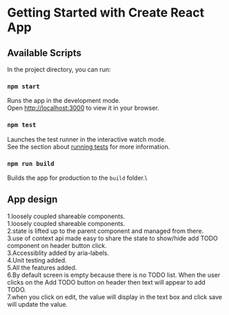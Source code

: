 # Getting Started with Create React App

## Available Scripts

In the project directory, you can run:

### `npm start`

Runs the app in the development mode.\
Open [http://localhost:3000](http://localhost:3000) to view it in your browser.

### `npm test`

Launches the test runner in the interactive watch mode.\
See the section about [running tests](https://facebook.github.io/create-react-app/docs/running-tests) for more information.

### `npm run build`

Builds the app for production to the `build` folder.\

## App design
1.loosely coupled shareable components.\
1.loosely coupled shareable components.\
2.state is lifted up to the parent component and managed from there.\
3.use of context api made easy to share the state to show/hide add TODO component on header button click.\
3.Accessiblity added by aria-labels.\
4.Unit testing added.\
5.All the features added.\
6.By default screen is empty because there is no TODO list. When the user clicks on the Add TODO button on header then text will appear to add TODO.\
7.when you click on edit, the value will display in the text box and click save will update the value.

